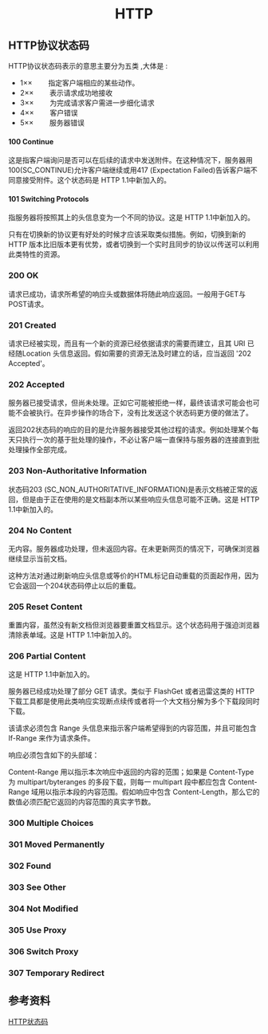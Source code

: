 <h1 align="center"> HTTP</h1>

HTTP协议状态码
-

HTTP协议状态码表示的意思主要分为五类 ,大体是 : 

- 1×× 　　指定客户端相应的某些动作。
- 2×× 　　表示请求成功地接收   
- 3×× 　　为完成请求客户需进一步细化请求   
- 4×× 　　客户错误   
- 5×× 　　服务器错误  

#### 100 Continue

这是指客户端询问是否可以在后续的请求中发送附件。在这种情况下，服务器用100(SC_CONTINUE)允许客户端继续或用417 (Expectation Failed)告诉客户端不同意接受附件。这个状态码是 HTTP 1.1中新加入的。

#### 101 Switching Protocols

指服务器将按照其上的头信息变为一个不同的协议。这是 HTTP 1.1中新加入的。 

只有在切换新的协议更有好处的时候才应该采取类似措施。例如，切换到新的HTTP 版本比旧版本更有优势，或者切换到一个实时且同步的协议以传送可以利用此类特性的资源。

### 200 OK

请求已成功，请求所希望的响应头或数据体将随此响应返回。一般用于GET与POST请求。

### 201 Created

请求已经被实现，而且有一个新的资源已经依据请求的需要而建立，且其 URI 已经随Location 头信息返回。假如需要的资源无法及时建立的话，应当返回 '202 Accepted'。

### 202 Accepted

服务器已接受请求，但尚未处理。正如它可能被拒绝一样，最终该请求可能会也可能不会被执行。在异步操作的场合下，没有比发送这个状态码更方便的做法了。

返回202状态码的响应的目的是允许服务器接受其他过程的请求。例如处理某个每天只执行一次的基于批处理的操作，不必让客户端一直保持与服务器的连接直到批处理操作全部完成。

### 203 Non-Authoritative Information

状态码203 (SC_NON_AUTHORITATIVE_INFORMATION)是表示文档被正常的返回，但是由于正在使用的是文档副本所以某些响应头信息可能不正确。这是 HTTP 1.1中新加入的。

### 204 No Content

无内容。服务器成功处理，但未返回内容。在未更新网页的情况下，可确保浏览器继续显示当前文档。

这种方法对通过刷新响应头信息或等价的HTML标记自动重载的页面起作用，因为它会返回一个204状态码停止以后的重载。

### 205 Reset Content

重置内容，虽然没有新文档但浏览器要重置文档显示。这个状态码用于强迫浏览器清除表单域。这是 HTTP 1.1中新加入的。 

### 206 Partial Content

这是 HTTP 1.1中新加入的。 

服务器已经成功处理了部分 GET 请求。类似于 FlashGet 或者迅雷这类的 HTTP下载工具都是使用此类响应实现断点续传或者将一个大文档分解为多个下载段同时下载。

该请求必须包含 Range 头信息来指示客户端希望得到的内容范围，并且可能包含 If-Range 来作为请求条件。

响应必须包含如下的头部域：

Content-Range 用以指示本次响应中返回的内容的范围；如果是 Content-Type 为 multipart/byteranges 的多段下载，则每一 multipart 段中都应包含 Content-Range 域用以指示本段的内容范围。假如响应中包含 Content-Length，那么它的数值必须匹配它返回的内容范围的真实字节数。

### 300 Multiple Choices

### 301 Moved Permanently

### 302	Found

### 303 See Other

### 304 Not Modified

### 305 Use Proxy

### 306 Switch Proxy

### 307 Temporary Redirect



参考资料
-

<a href="https://baike.baidu.com/item/HTTP%E7%8A%B6%E6%80%81%E7%A0%81/5053660?fr=aladdin#3_2">HTTP状态码</a>
